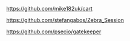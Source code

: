 https://github.com/mike182uk/cart

https://github.com/stefangabos/Zebra_Session

https://github.com/psecio/gatekeeper
